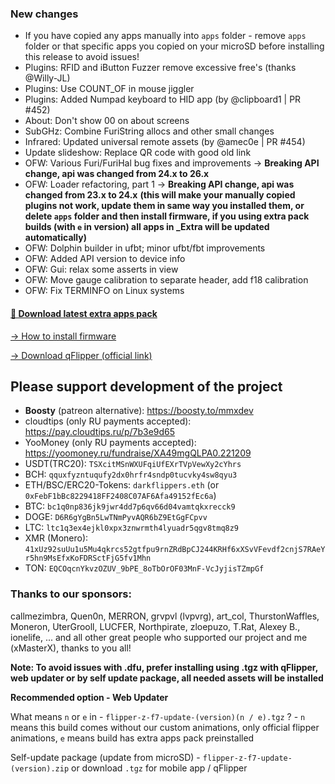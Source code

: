 ### New changes 
* If you have copied any apps manually into `apps` folder - remove `apps` folder or that specific apps you copied on your microSD before installing this release to avoid issues!
* Plugins: RFID and iButton Fuzzer remove excessive free's (thanks @Willy-JL)
* Plugins: Use COUNT_OF in mouse jiggler
* Plugins: Added Numpad keyboard to HID app (by @clipboard1 | PR #452)
* About: Don't show 00 on about screens
* SubGHz: Combine FuriString allocs and other small changes
* Infrared: Updated universal remote assets (by @amec0e | PR #454)
* Update slideshow: Replace QR code with good old link
* OFW: Various Furi/FuriHal bug fixes and improvements -> **Breaking API change, api was changed from 24.x to 26.x** 
* OFW: Loader refactoring, part 1 -> **Breaking API change, api was changed from 23.x to 24.x** **(this will make your manually copied plugins not work, update them in same way you installed them, or delete `apps` folder and then install firmware, if you using extra pack builds (with `e` in version) all apps in _Extra will be updated automatically)**
* OFW: Dolphin builder in ufbt; minor ufbt/fbt improvements
* OFW: Added API version to device info 
* OFW: Gui: relax some asserts in view
* OFW: Move gauge calibration to separate header, add f18 calibration
* OFW: Fix TERMINFO on Linux systems 

#### [🎲 Download latest extra apps pack](https://github.com/xMasterX/all-the-plugins/archive/refs/heads/main.zip)

[-> How to install firmware](https://github.com/DarkFlippers/unleashed-firmware/blob/dev/documentation/HowToInstall.md)

[-> Download qFlipper (official link)](https://flipperzero.one/update)

## Please support development of the project
* **Boosty** (patreon alternative): https://boosty.to/mmxdev
* cloudtips (only RU payments accepted): https://pay.cloudtips.ru/p/7b3e9d65
* YooMoney (only RU payments accepted): https://yoomoney.ru/fundraise/XA49mgQLPA0.221209
* USDT(TRC20): `TSXcitMSnWXUFqiUfEXrTVpVewXy2cYhrs`
* BCH: `qquxfyzntuqufy2dx0hrfr4sndp0tucvky4sw8qyu3`
* ETH/BSC/ERC20-Tokens: `darkflippers.eth` (or `0xFebF1bBc8229418FF2408C07AF6Afa49152fEc6a`)
* BTC: `bc1q0np836jk9jwr4dd7p6qv66d04vamtqkxrecck9`
* DOGE: `D6R6gYgBn5LwTNmPyvAQR6bZ9EtGgFCpvv`
* LTC: `ltc1q3ex4ejkl0xpx3znwrmth4lyuadr5qgv8tmq8z9`
* XMR (Monero): `41xUz92suUu1u5Mu4qkrcs52gtfpu9rnZRdBpCJ244KRHf6xXSvVFevdf2cnjS7RAeYr5hn9MsEfxKoFDRSctFjG5fv1Mhn`
* TON: `EQCOqcnYkvzOZUV_9bPE_8oTbOrOF03MnF-VcJyjisTZmpGf`

### Thanks to our sponsors:
callmezimbra, Quen0n, MERRON, grvpvl (lvpvrg), art_col, ThurstonWaffles, Moneron, UterGrooll, LUCFER, Northpirate, zloepuzo, T.Rat, Alexey B., ionelife, ...
and all other great people who supported our project and me (xMasterX), thanks to you all!

**Note: To avoid issues with .dfu, prefer installing using .tgz with qFlipper, web updater or by self update package, all needed assets will be installed**

**Recommended option - Web Updater**

What means `n` or `e` in - `flipper-z-f7-update-(version)(n / e).tgz` ? - `n` means this build comes without our custom animations, only official flipper animations, 
`e` means build has extra apps pack preinstalled

Self-update package (update from microSD) - `flipper-z-f7-update-(version).zip` or download `.tgz` for mobile app / qFlipper



